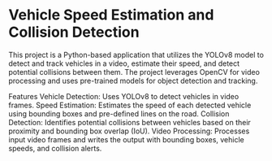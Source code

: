 # Vehicle Speed Estimation and Collision Detection
This project is a Python-based application that utilizes the YOLOv8 model to detect and track vehicles in a video, estimate their speed, and detect potential collisions between them. The project leverages OpenCV for video processing and uses pre-trained models for object detection and tracking.

Features
Vehicle Detection: Uses YOLOv8 to detect vehicles in video frames.
Speed Estimation: Estimates the speed of each detected vehicle using bounding boxes and pre-defined lines on the road.
Collision Detection: Identifies potential collisions between vehicles based on their proximity and bounding box overlap (IoU).
Video Processing: Processes input video frames and writes the output with bounding boxes, vehicle speeds, and collision alerts.

